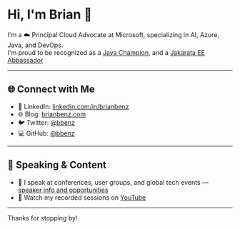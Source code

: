 
# Hi, I'm Brian 👋

I'm a ☁️ Principal Cloud Advocate at Microsoft, specializing in AI, Azure, Java, and DevOps.  
I'm proud to be recognized as a [Java Champion](https://dev.java/advocates/#bbenz), and a [Jakarata EE Abbassador](https://jakartaee-ambassadors.io/who-we-are/)

---

## 🌐 Connect with Me

- 💼 LinkedIn: [linkedin.com/in/brianbenz](https://www.linkedin.com/in/brianbenz/)
- 🌐 Blog: [brianbenz.com](https://www.brianbenz.com)
- 🐦 Twitter: [@bbenz](https://twitter.com/bbenz)
- 💻 GitHub: [@bbenz](https://github.com/bbenz)

---

## 🎤 Speaking & Content

- 📣 I speak at conferences, user groups, and global tech events — [speaker info and opportunities](https://aka.ms/brianspeaking)
- 🎥 Watch my recorded sessions on [YouTube](https://youtube.com/playlist?list=PLJqynt-5JrgeKmfHHmot5SQyOIb-LyMGF)

---

Thanks for stopping by!
